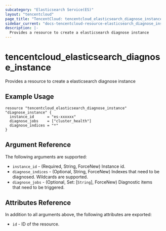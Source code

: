 ```yaml
---
subcategory: "Elasticsearch Service(ES)"
layout: "tencentcloud"
page_title: "TencentCloud: tencentcloud_elasticsearch_diagnose_instance"
sidebar_current: "docs-tencentcloud-resource-elasticsearch_diagnose_instance"
description: |-
  Provides a resource to create a elasticsearch diagnose instance
---
```


# tencentcloud_elasticsearch_diagnose_instance

Provides a resource to create a elasticsearch diagnose instance

## Example Usage

```hcl
resource "tencentcloud_elasticsearch_diagnose_instance" "diagnose_instance" {
  instance_id      = "es-xxxxxx"
  diagnose_jobs    = ["cluster_health"]
  diagnose_indices = "*"
}
```

## Argument Reference

The following arguments are supported:

* `instance_id` - (Required, String, ForceNew) Instance id.
* `diagnose_indices` - (Optional, String, ForceNew) Indexes that need to be diagnosed. Wildcards are supported.
* `diagnose_jobs` - (Optional, Set: [`String`], ForceNew) Diagnostic items that need to be triggered.

## Attributes Reference

In addition to all arguments above, the following attributes are exported:

* `id` - ID of the resource.



